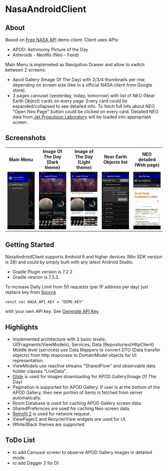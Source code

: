 # NasaAndroidClient
## About
Based on [Free NASA API](https://api.nasa.gov/#browseAPI) demo client. Client uses APIs:
* APOD: Astronomy Picture of the Day
* Asteroids - NeoWs (Neo - Feed)

Main Menu is implemeted as Navigation Drawer and allow to switch between 2 screens:
* Apod Gallery (Image Of The Day) with 2/3/4 thumbnails per row, depending on screen size (like in a official NASA client from Google store).
* 3 pages carousel (yesterday, today, tomorrow) with list of NEO (Neat Earth Object) cards on every page. Every card could be expanded/collapsed to see detailed info.
To fetch full info about NEO "Open Neo Page" button could be clicked on every card. Detailed NEO data from [Jet Propulsion Laboratory](https://www.jpl.nasa.gov) will be loaded into appropriate screen. 

## Screenshots
<table>
  <tr>
    <th>Main Menu</th>
      <th>Image Of The Day<br/>(Dark theme)</th>
      <th>Image of The Day<br/>(Light theme)</th>
      <th>Near Earth Objects list</th>
      <th>NEO detailed<br/>(Web page)</th>
  </tr> 
  <tr>
    <td width="20%"><img src="screenshots/navigation_drawer_menu.jpg" ></td>
    <td width="20%"><img src="screenshots/apod_screen_dark.jpg" ></td>
    <td width="20%"><img src="screenshots/apod_screen_light.jpg" ></td>
    <td width="20%"><img src="screenshots/neo_screen.jpg" ></td>
    <td width="20%"><img src="screenshots/neo_detailed.jpg"></td>
  </tr>
</table>

## Getting Started
NasaAndroidClient supports Android 9 and higher devices (Min SDK version is 28) and could by simply built with any latest Android Studio. 
* Gradle Plugin version is 7.2.2
* Gradle vesrion is 7.3.3.

To increase Daily Limit from 50 requests (per IP address per day) just replace key from [Source](https://github.com/AGDemidov/NasaAndroidClient/blob/master/app/src/main/java/com/agdemidov/nasaclient/utils/Constants.kt)
```
const val NASA_API_KEY = "DEMO_KEY" 
```
with your own API key. See [Generate API Key](https://api.nasa.gov/#signUp)

## Highlights
* Implemented architecture with 3 basic levels: UI(Fragments/ViewModels), Services, Data (Repositories/HttpClient) 
Middle level (services) use Data Mappers to convert DTO (Data transfer objects) from http responses to DomainModel objects for UI representation.
* ViewModels use reactive streams "SharedFlow" and observable data holder classes "LiveData".
* [Glide](https://github.com/bumptech/glide) is used for images downloading for APOD Gallery(Image Of The Day)
* Pagination is supported for APOD Gallery. If user is at the bottom of the APOD Gallery, then new portion of items is fetched from server automatically.
* Room Database is used for caching APOD Gallery screen data.
* SharedPrefernces are used for caching Neo screen data.
* [Retrofit 2](http://square.github.io/retrofit/) is used for network request.
* ViewPager2 and RecyclerView widgets are used for UI.
* White/Black themes are supported.
	
## ToDo List
- to add Carousel screen to observe APOD Gallery images in detailed mode.
- to add Dagger 2 for DI
